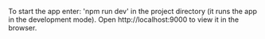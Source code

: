 To start the app enter: 'npm run dev' in the project directory (it runs the app in the development mode). 
Open http://localhost:9000 to view it in the browser.
